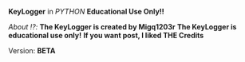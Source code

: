 **KeyLogger** in *PYTHON*
**Educational Use Only!!**

*About ⁉️:*
  **The KeyLogger is created by Migq1203r**
  **The KeyLogger is educational use only!**
  **If you want post, I liked THE Credits** 
  
Version: **BETA**
